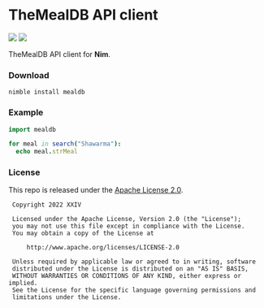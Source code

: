 # TheMealDB API client

[![](https://img.shields.io/github/v/tag/thechampagne/mealdb-nim?label=version)](https://github.com/thechampagne/mealdb-nim/releases/latest) [![](https://img.shields.io/github/license/thechampagne/mealdb-nim)](https://github.com/thechampagne/mealdb-nim/blob/main/LICENSE)

TheMealDB API client for **Nim**.

### Download

```
nimble install mealdb
```

### Example

```nim
import mealdb

for meal in search("Shawarma"):
  echo meal.strMeal
```

### License

This repo is released under the [Apache License 2.0](https://github.com/thechampagne/mealdb-nim/blob/main/LICENSE).

```
 Copyright 2022 XXIV

 Licensed under the Apache License, Version 2.0 (the "License");
 you may not use this file except in compliance with the License.
 You may obtain a copy of the License at

     http://www.apache.org/licenses/LICENSE-2.0

 Unless required by applicable law or agreed to in writing, software
 distributed under the License is distributed on an "AS IS" BASIS,
 WITHOUT WARRANTIES OR CONDITIONS OF ANY KIND, either express or implied.
 See the License for the specific language governing permissions and
 limitations under the License.
```